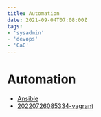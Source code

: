 ```yaml
---
title: Automation
date: 2021-09-04T07:08:00Z
tags:
- 'sysadmin'
- 'devops'
- 'CaC'
---
```


# Automation

* [Ansible](20220311200359-ansible.md)
* [20220726085334-vagrant](20220726085334-vagrant.md)